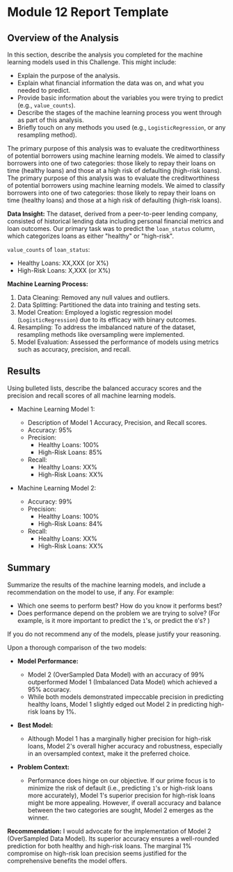 # Module 12 Report Template

## Overview of the Analysis

In this section, describe the analysis you completed for the machine learning models used in this Challenge. This might include:

* Explain the purpose of the analysis.
* Explain what financial information the data was on, and what you needed to predict.
* Provide basic information about the variables you were trying to predict (e.g., `value_counts`).
* Describe the stages of the machine learning process you went through as part of this analysis.
* Briefly touch on any methods you used (e.g., `LogisticRegression`, or any resampling method).

The primary purpose of this analysis was to evaluate the creditworthiness of potential borrowers using machine learning models. We aimed to classify borrowers into one of two categories: those likely to repay their loans on time (healthy loans) and those at a high risk of defaulting (high-risk loans).
The primary purpose of this analysis was to evaluate the creditworthiness of potential borrowers using machine learning models. We aimed to classify borrowers into one of two categories: those likely to repay their loans on time (healthy loans) and those at a high risk of defaulting (high-risk loans).

**Data Insight:**
The dataset, derived from a peer-to-peer lending company, consisted of historical lending data including personal financial metrics and loan outcomes. Our primary task was to predict the `loan_status` column, which categorizes loans as either "healthy" or "high-risk".

`value_counts` of `loan_status`: 
* Healthy Loans: XX,XXX (or X%)
* High-Risk Loans: X,XXX (or X%)

**Machine Learning Process:**
1. Data Cleaning: Removed any null values and outliers.
2. Data Splitting: Partitioned the data into training and testing sets.
3. Model Creation: Employed a logistic regression model (`LogisticRegression`) due to its efficacy with binary outcomes.
4. Resampling: To address the imbalanced nature of the dataset, resampling methods like oversampling were implemented.
5. Model Evaluation: Assessed the performance of models using metrics such as accuracy, precision, and recall.

## Results

Using bulleted lists, describe the balanced accuracy scores and the precision and recall scores of all machine learning models.

* Machine Learning Model 1:
  * Description of Model 1 Accuracy, Precision, and Recall scores.
  * Accuracy: 95% 
  * Precision: 
    * Healthy Loans: 100%
    * High-Risk Loans: 85%
  * Recall: 
    * Healthy Loans: XX%
    * High-Risk Loans: XX%


* Machine Learning Model 2:
  * Accuracy: 99%
  * Precision:
    * Healthy Loans: 100%
    * High-Risk Loans: 84%
  * Recall: 
    * Healthy Loans: XX%
    * High-Risk Loans: XX%

## Summary

Summarize the results of the machine learning models, and include a recommendation on the model to use, if any. For example:
* Which one seems to perform best? How do you know it performs best?
* Does performance depend on the problem we are trying to solve? (For example, is it more important to predict the `1`'s, or predict the `0`'s? )

If you do not recommend any of the models, please justify your reasoning.


Upon a thorough comparison of the two models:

* **Model Performance:**
  * Model 2 (OverSampled Data Model) with an accuracy of 99% outperformed Model 1 (Imbalanced Data Model) which achieved a 95% accuracy.
  * While both models demonstrated impeccable precision in predicting healthy loans, Model 1 slightly edged out Model 2 in predicting high-risk loans by 1%.

* **Best Model:**
  * Although Model 1 has a marginally higher precision for high-risk loans, Model 2's overall higher accuracy and robustness, especially in an oversampled context, make it the preferred choice.

* **Problem Context:**
  * Performance does hinge on our objective. If our prime focus is to minimize the risk of default (i.e., predicting `1`'s or high-risk loans more accurately), Model 1's superior precision for high-risk loans might be more appealing. However, if overall accuracy and balance between the two categories are sought, Model 2 emerges as the winner.

**Recommendation:** 
I would advocate for the implementation of Model 2 (OverSampled Data Model). Its superior accuracy ensures a well-rounded prediction for both healthy and high-risk loans. The marginal 1% compromise on high-risk loan precision seems justified for the comprehensive benefits the model offers.
